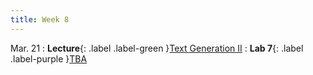 ```yaml
---
title: Week 8
---
```


Mar. 21
: **Lecture**{: .label .label-green }[Text Generation II](#)
: **Lab 7**{: .label .label-purple }[TBA](#)
